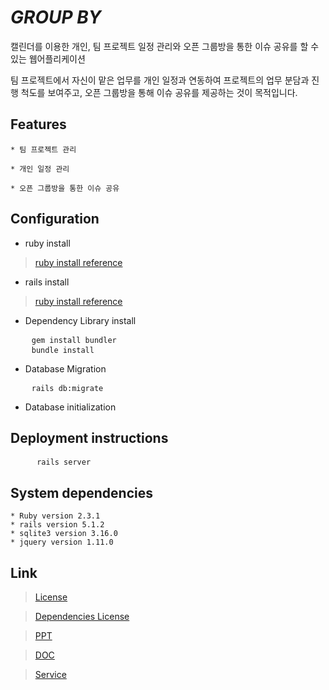# _GROUP BY_

캘린더를 이용한 개인, 팀 프로젝트 일정 관리와 오픈 그룹방을 통한 이슈 공유를 할 수 있는 웹어플리케이션

팀 프로젝트에서 자신이 맡은 업무를 개인 일정과 연동하여 프로젝트의 업무 분담과 진행 척도를 보여주고, 오픈 그룹방을 통해 이슈 공유를 제공하는 것이 목적입니다.


## Features

    * 팀 프로젝트 관리
    
    * 개인 일정 관리
    
    * 오픈 그룹방을 통한 이슈 공유
   
    
    
## Configuration

- ruby install
> [ruby install reference](https://www.ruby-lang.org/en/downloads/)

- rails install
> [ruby install reference](http://installrails.com/)

- Dependency Library install 
<pre>
    <code>gem install bundler</code>
    <code>bundle install </code>
</pre>

- Database Migration
<pre>
    <code>rails db:migrate</code>
</pre>
- Database initialization

    
## Deployment instructions

<pre>
     <code>rails server</code>
</pre>
      

## System dependencies

    * Ruby version 2.3.1
    * rails version 5.1.2
    * sqlite3 version 3.16.0
    * jquery version 1.11.0
    
    
    
## Link

> [License](https://github.com/LandvibeDev/Group-by./blob/master/LICENSE)

> [Dependencies License](https://github.com/LandvibeDev/Group-by./blob/master/NOTICE)

> [PPT](https://landvibedev.github.io/Group-by./)

> [DOC](https://landvibedev.github.io/Group-by./)

> [Service](http://13.124.130.15:3000)

